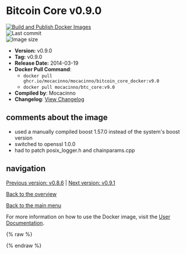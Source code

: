 # Bitcoin Core v0.9.0

[![Build and Publish Docker Images](https://github.com/mocacinno/bitcoin_core_docker/actions/workflows/build-and-publish.yml/badge.svg?branch=v9.0)](https://github.com/mocacinno/bitcoin_core_docker/actions/workflows/build-and-publish.yml)  
![Last commit](https://badgen.net/github/last-commit/mocacinno/bitcoin_core_docker/v9.0)  
![Image size](https://badgen.net/docker/size/mocacinno/btc_core/v9.0?color=green)  

- **Version:** v0.9.0
- **Tag:** v0.9.0
- **Release Date:** 2014-03-19
- **Docker Pull Command**:
  - `docker pull ghcr.io/mocacinno/mocacinno/bitcoin_core_docker:v9.0`
  - `docker pull mocacinno/btc_core:v9.0`
- **Compiled by**: Mocacinno
- **Changelog**: [View Changelog](https://github.com/bitcoin/bitcoin/blob/v0.9.0/doc/release-notes.md)

## comments about the image

- used a manually compiled boost 1.57.0 instead of the system's boost version
- switched to openssl 1.0.0
- had to patch posix_logger.h and chainparams.cpp

## navigation

[Previous version: v0.8.6](./v8.6.md) | [Next version: v0.9.1](./v9.1.md)

[Back to the overview](./Readme.md)

[Back to the main menu](../Readme.md)

For more information on how to use the Docker image, visit the [User Documentation](../userdocs/Readme.md).

<!-- Google tag (gtag.js) -->
{% raw %}
<script async src="https://www.googletagmanager.com/gtag/js?id=G-BPC6NC6FF9"></script>
<script>
  window.dataLayer = window.dataLayer || [];
  function gtag(){dataLayer.push(arguments);}
  gtag('js', new Date());
  gtag('config', 'G-BPC6NC6FF9');
</script>
{% endraw %}

